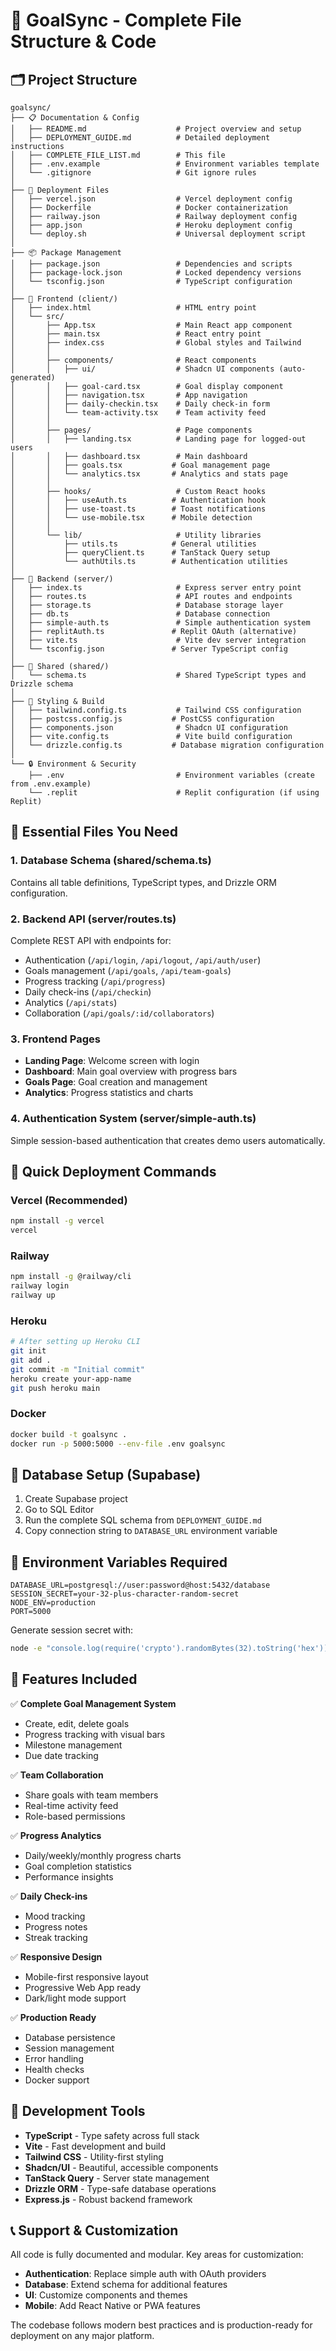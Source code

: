 # 📁 GoalSync - Complete File Structure & Code

## 🗂️ Project Structure
```
goalsync/
├── 📋 Documentation & Config
│   ├── README.md                    # Project overview and setup
│   ├── DEPLOYMENT_GUIDE.md          # Detailed deployment instructions
│   ├── COMPLETE_FILE_LIST.md        # This file
│   ├── .env.example                 # Environment variables template
│   └── .gitignore                   # Git ignore rules
│
├── 🚀 Deployment Files
│   ├── vercel.json                  # Vercel deployment config
│   ├── Dockerfile                   # Docker containerization
│   ├── railway.json                 # Railway deployment config
│   ├── app.json                     # Heroku deployment config
│   └── deploy.sh                    # Universal deployment script
│
├── 📦 Package Management
│   ├── package.json                 # Dependencies and scripts
│   ├── package-lock.json            # Locked dependency versions
│   └── tsconfig.json                # TypeScript configuration
│
├── 🎨 Frontend (client/)
│   ├── index.html                   # HTML entry point
│   └── src/
│       ├── App.tsx                  # Main React app component
│       ├── main.tsx                 # React entry point
│       ├── index.css                # Global styles and Tailwind
│       │
│       ├── components/              # React components
│       │   ├── ui/                  # Shadcn UI components (auto-generated)
│       │   ├── goal-card.tsx        # Goal display component
│       │   ├── navigation.tsx       # App navigation
│       │   ├── daily-checkin.tsx    # Daily check-in form
│       │   └── team-activity.tsx    # Team activity feed
│       │
│       ├── pages/                   # Page components
│       │   ├── landing.tsx          # Landing page for logged-out users
│       │   ├── dashboard.tsx        # Main dashboard
│       │   ├── goals.tsx           # Goal management page
│       │   └── analytics.tsx       # Analytics and stats page
│       │
│       ├── hooks/                   # Custom React hooks
│       │   ├── useAuth.ts          # Authentication hook
│       │   ├── use-toast.ts        # Toast notifications
│       │   └── use-mobile.tsx      # Mobile detection
│       │
│       └── lib/                     # Utility libraries
│           ├── utils.ts            # General utilities
│           ├── queryClient.ts      # TanStack Query setup
│           └── authUtils.ts        # Authentication utilities
│
├── 🔧 Backend (server/)
│   ├── index.ts                     # Express server entry point
│   ├── routes.ts                    # API routes and endpoints
│   ├── storage.ts                   # Database storage layer
│   ├── db.ts                        # Database connection
│   ├── simple-auth.ts               # Simple authentication system
│   ├── replitAuth.ts               # Replit OAuth (alternative)
│   ├── vite.ts                      # Vite dev server integration
│   └── tsconfig.json               # Server TypeScript config
│
├── 🔄 Shared (shared/)
│   └── schema.ts                    # Shared TypeScript types and Drizzle schema
│
├── 🎨 Styling & Build
│   ├── tailwind.config.ts           # Tailwind CSS configuration
│   ├── postcss.config.js           # PostCSS configuration
│   ├── components.json              # Shadcn UI configuration
│   ├── vite.config.ts               # Vite build configuration
│   └── drizzle.config.ts           # Database migration configuration
│
└── 🔒 Environment & Security
    ├── .env                         # Environment variables (create from .env.example)
    └── .replit                      # Replit configuration (if using Replit)
```

## 🔑 Essential Files You Need

### 1. Database Schema (shared/schema.ts)
Contains all table definitions, TypeScript types, and Drizzle ORM configuration.

### 2. Backend API (server/routes.ts)
Complete REST API with endpoints for:
- Authentication (`/api/login`, `/api/logout`, `/api/auth/user`)
- Goals management (`/api/goals`, `/api/team-goals`)
- Progress tracking (`/api/progress`)
- Daily check-ins (`/api/checkin`)
- Analytics (`/api/stats`)
- Collaboration (`/api/goals/:id/collaborators`)

### 3. Frontend Pages
- **Landing Page**: Welcome screen with login
- **Dashboard**: Main goal overview with progress bars
- **Goals Page**: Goal creation and management
- **Analytics**: Progress statistics and charts

### 4. Authentication System (server/simple-auth.ts)
Simple session-based authentication that creates demo users automatically.

## 🚀 Quick Deployment Commands

### Vercel (Recommended)
```bash
npm install -g vercel
vercel
```

### Railway
```bash
npm install -g @railway/cli
railway login
railway up
```

### Heroku
```bash
# After setting up Heroku CLI
git init
git add .
git commit -m "Initial commit"
heroku create your-app-name
git push heroku main
```

### Docker
```bash
docker build -t goalsync .
docker run -p 5000:5000 --env-file .env goalsync
```

## 💾 Database Setup (Supabase)

1. Create Supabase project
2. Go to SQL Editor
3. Run the complete SQL schema from `DEPLOYMENT_GUIDE.md`
4. Copy connection string to `DATABASE_URL` environment variable

## 🔐 Environment Variables Required

```env
DATABASE_URL=postgresql://user:password@host:5432/database
SESSION_SECRET=your-32-plus-character-random-secret
NODE_ENV=production
PORT=5000
```

Generate session secret with:
```bash
node -e "console.log(require('crypto').randomBytes(32).toString('hex'))"
```

## 📱 Features Included

✅ **Complete Goal Management System**
- Create, edit, delete goals
- Progress tracking with visual bars
- Milestone management
- Due date tracking

✅ **Team Collaboration**
- Share goals with team members
- Real-time activity feed
- Role-based permissions

✅ **Progress Analytics**
- Daily/weekly/monthly progress charts
- Goal completion statistics
- Performance insights

✅ **Daily Check-ins**
- Mood tracking
- Progress notes
- Streak tracking

✅ **Responsive Design**
- Mobile-first responsive layout
- Progressive Web App ready
- Dark/light mode support

✅ **Production Ready**
- Database persistence
- Session management
- Error handling
- Health checks
- Docker support

## 🔧 Development Tools

- **TypeScript** - Type safety across full stack
- **Vite** - Fast development and build
- **Tailwind CSS** - Utility-first styling
- **Shadcn/UI** - Beautiful, accessible components
- **TanStack Query** - Server state management
- **Drizzle ORM** - Type-safe database operations
- **Express.js** - Robust backend framework

## 📞 Support & Customization

All code is fully documented and modular. Key areas for customization:
- **Authentication**: Replace simple auth with OAuth providers
- **Database**: Extend schema for additional features
- **UI**: Customize components and themes
- **Mobile**: Add React Native or PWA features

The codebase follows modern best practices and is production-ready for deployment on any major platform.